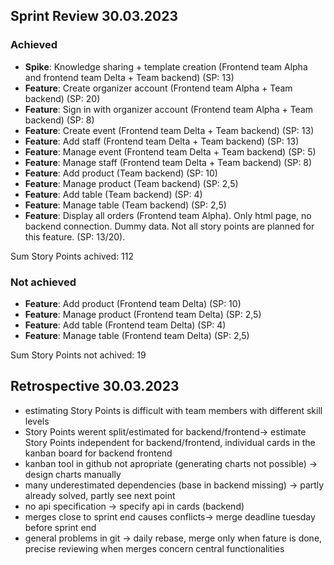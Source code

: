## Sprint Review 30.03.2023

### Achieved

- **Spike**: Knowledge sharing + template creation (Frontend team Alpha and frontend team Delta + Team backend) (SP: 13)
- **Feature**: Create organizer account (Frontend team Alpha + Team backend) (SP: 20)
- **Feature**: Sign in with organizer account (Frontend team Alpha + Team backend) (SP: 8)
- **Feature**: Create event (Frontend team Delta + Team backend) (SP: 13)
- **Feature**: Add staff (Frontend team Delta + Team backend) (SP: 13)
- **Feature**: Manage event (Frontend team Delta + Team backend) (SP: 5)
- **Feature**: Manage staff (Frontend team Delta + Team backend) (SP: 8)
- **Feature**: Add product (Team backend) (SP: 10)
- **Feature**: Manage product (Team backend) (SP: 2,5)
- **Feature**: Add table (Team backend) (SP: 4)
- **Feature**: Manage table (Team backend) (SP: 2,5)
- **Feature**: Display all orders (Frontend team Alpha). Only html page, no backend connection. Dummy data. Not all story points are planned for this feature. (SP: 13/20).

Sum Story Points achived: 112

### Not achieved
- **Feature**: Add product (Frontend team Delta) (SP: 10)
- **Feature**: Manage product (Frontend team Delta) (SP: 2,5)
- **Feature**: Add table (Frontend team Delta) (SP: 4)
- **Feature**: Manage table (Frontend team Delta) (SP: 2,5)

Sum Story Points not achived: 19

## Retrospective 30.03.2023

- estimating Story Points is difficult with team members with different skill levels
- Story Points werent split/estimated for backend/frontend-> estimate Story Points independent for backend/frontend, individual cards in the kanban board for backend frontend
- kanban tool in github not apropriate (generating charts not possible) -> design charts manually
- many underestimated dependencies (base in backend missing) -> partly already solved, partly see next point
- no api specification -> specify api in cards (backend)
- merges close to sprint end causes conflicts-> merge deadline tuesday before sprint end
- general problems in git -> daily rebase, merge only when fature is done, precise reviewing when merges concern central functionalities
